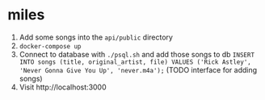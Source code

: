 # miles

1. Add some songs into the `api/public` directory
1. `docker-compose up`
2. Connect to database with `./psql.sh` and add those songs to db `INSERT INTO songs (title, original_artist, file) VALUES ('Rick Astley', 'Never Gonna Give You Up', 'never.m4a');`
(TODO interface for adding songs)
3. Visit http://localhost:3000
